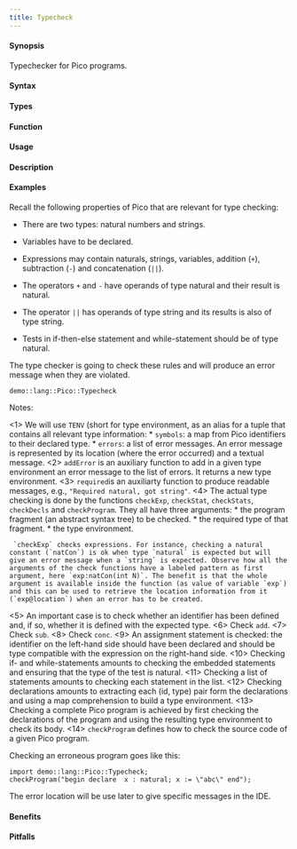 ```yaml
---
title: Typecheck
---
```


#### Synopsis

Typechecker for Pico programs.

#### Syntax

#### Types

#### Function
       
#### Usage

#### Description

#### Examples

Recall the following properties of Pico that are relevant for type checking:

*  There are two types: natural numbers and strings.

*  Variables have to be declared.

*  Expressions may contain naturals, strings, variables, addition (`+`), subtraction (`-`) and concatenation (`||`).

*  The operators `+` and `-` have operands of type natural and their result is natural.

*  The operator `||` has operands of type string and its results is also of type string.

*  Tests in if-then-else statement and while-statement should be of type natural.


The type checker is going to check these rules and will produce an error message when they are violated.

```rascal-include
demo::lang::Pico::Typecheck
```

                
Notes:

<1>  We will use `TENV` (short for type environment, as an alias for a tuple that contains all relevant type information:
     *  `symbols`: a map from Pico identifiers to their declared type.
     *  `errors`: a list of error messages. An error message is represented by its location (where the error occurred) and a textual message.
<2>  `addError` is an auxiliary function to add in a given type environment an error message to the list of errors. It returns a new type environment.
<3>  `required`is an auxiliarty function to produce readable messages, e.g., `"Required natural, got string"`.
<4>  The actual type checking is done by the functions `checkExp`, `checkStat`, `checkStats`, `checkDecls` and `checkProgram`. They all have three arguments:
     *  the program fragment (an abstract syntax tree) to be checked.
     *  the required type of that fragment.
     *  the type environment.
     
     
     `checkExp` checks expressions. For instance, checking a natural constant (`natCon`) is ok when type `natural` is expected but will give an error message when a `string` is expected. Observe how all the arguments of the check functions have a labeled pattern as first argument, here `exp:natCon(int N)`. The benefit is that the whole argument is available inside the function (as value of variable `exp`) and this can be used to retrieve the location information from it (`exp@location`) when an error has to be created.

<5>  An important case is to check whether an identifier has been defined and, if so, whether it is defined with the expected type.
<6> Check `add`.
<7>  Check `sub`.
<8> Check `conc`.
<9>  An assignment statement is checked: the identifier on the left-hand side should have been declared and should be type compatible with the expression on the right-hand side.
<10>  Checking if- and while-statements amounts to checking the embedded statements and ensuring that the type of the test is natural.
<11>  Checking a list of statements amounts to checking each statement in the list.
<12>  Checking declarations amounts to extracting each (id, type) pair form the declarations and using a map comprehension to build a type environment.
<13>  Checking a complete Pico program is achieved by first checking the declarations of the program and using the resulting type environment to check its body.
<14>  `checkProgram` defines how to check the source code of a given Pico program.


Checking an erroneous program goes like this:
```rascal-shell
import demo::lang::Pico::Typecheck;
checkProgram("begin declare  x : natural; x := \"abc\" end");
```

The error location will be use later to give specific messages in the IDE.

#### Benefits

#### Pitfalls

